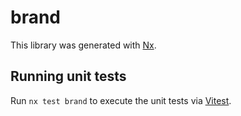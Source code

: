 # brand

This library was generated with [Nx](https://nx.dev).

## Running unit tests

Run `nx test brand` to execute the unit tests via [Vitest](https://vitest.dev/).
